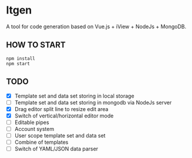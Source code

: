 # ltgen

A tool for code generation based on Vue.js + iView + NodeJs + MongoDB.

## HOW TO START

```
npm install
npm start
```


## TODO

- [x] Template set and data set storing in local storage
- [ ] Template set and data set storing in mongodb via NodeJs server
- [x] Drag editor split line to resize edit area
- [x] Switch of vertical/horizontal editor mode
- [ ] Editable pipes
- [ ] Account system
- [ ] User scope template set and data set
- [ ] Combine of templates
- [ ] Switch of YAML/JSON data parser
